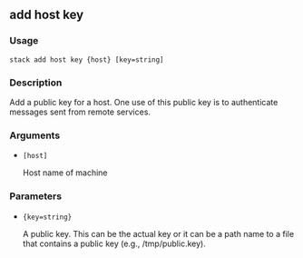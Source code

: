 ## add host key

### Usage

`stack add host key {host} [key=string]`

### Description


Add a public key for a host. One use of this public key is to
authenticate messages sent from remote services.



### Arguments

* `[host]`

   Host name of machine


### Parameters
* `{key=string}`

   A public key. This can be the actual key or it can be a path name to
	a file that contains a public key (e.g., /tmp/public.key).


